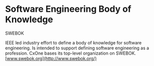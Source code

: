 # Software Engineering Body of Knowledge


SWEBOK

IEEE led industry effort to define a body of knowledge for software
engineering. Is intended to support defining software engineering as a
profession. CxOne bases its top-level organization on SWEBOK.\
[www.swebok.org](http://www.swebok.org/)

